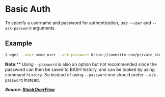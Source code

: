 # Basic Auth

To specify a username and password for authentication, use `--user` and `--ask-password` arguments.

## Example

```bash
$ wget --user some_user --ask-password https://somesite.com/private_stuff
```

**Note**:\*\* Using `--password` is also an option but not recommended since the password can then be saved to BASH history, and can be looked by using command `history`. So instead of using `--password` one should prefer `--ask-password` instead.

**_Source: [StackOverFlow](https://askubuntu.com/a/399927)_**
